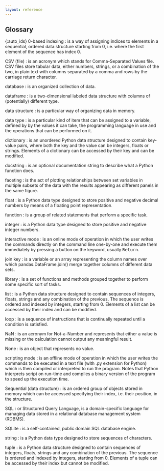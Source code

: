 ```yaml
---
layout: reference
---
```


## Glossary

{:auto_ids}
0-based indexing
:   is a way of assigning indices to elements in a sequential, ordered data structure
    starting from 0, i.e. where the first element of the sequence has index 0.

CSV (file)
:   is an acronym which stands for Comma-Separated Values file. CSV files store
    tabular data, either numbers, strings, or a combination of the two, in plain
    text with columns separated by a comma and rows by the carriage return character.

database
:   is an organized collection of data.

dataframe
:   is a two-dimensional labeled data structure with columns of (potentially)
    different type.

data structure
:   is a particular way of organizing data in memory.

data type
:   is a particular kind of item that can be assigned to a variable, defined by
    by the values it can take, the programming language in use and the operations
    that can be performed on it.

dictionary
:   is an unordered Python data structure designed to contain key-value pairs, where both
    the key and the value can be integers, floats or strings. Elements of a dictionary
    can be accessed by their key and can be modified.

docstring
:   is an optional documentation string to describe what a Python function does.

faceting
:   is the act of plotting relationships between set variables in multiple subsets
    of the data with the results appearing as different panels in the same figure.

float
:   is a Python data type designed to store positive and negative decimal numbers
    by means of a floating point representation.

function
:   is a group of related statements that perform a specific task.

integer
:   is a Python data type designed to store positive and negative integer numbers.

interactive mode
:   is an online mode of operation in which the user writes the commands directly
    on the command line one-by-one and execute them immediately by pressing a button
    on the keyword, usually <kbd>Return</kbd>.

join key
:   is a variable or an array representing the column names over which pandas.DataFrame.join()
    merge together columns of different data sets.

library
:   is a set of functions and methods grouped together to perform some specific
    sort of tasks.

list
:   is a Python data structure designed to contain sequences of integers, floats,
    strings and any combination of the previous. The sequence is ordered and indexed
    by integers, starting from 0. Elements of a list can be accessed by their index
    and can be modified.

loop
:   is a sequence of instructions that is continually repeated until a condition
    is satisfied.

NaN
:   is an acronym for Not-a-Number and represents that either a value is missing or
    the calculation cannot output any meaningful result.

None
:   is an object that represents no value.

scripting mode
:   is an offline mode of operation in which the user writes the commands to be
    executed in a text file (with .py extension for Python) which is then compiled
    or interpreted to run the program. Notes that Python interprets script on
    run-time and compiles a binary version of the program to speed up the execution time.

Sequential (data structure)
:   is an ordered group of objects stored in memory which can be accessed specifying
    their index, i.e. their position, in the structure.

SQL
:   or Structured Query Language, is a domain-specific language for managing data
    stored in a relational database management system (RDBMS).

SQLite
:   is a self-contained, public domain SQL database engine.

string
:   is a Python data type designed to store sequences of characters.

tuple
:   is a Python data structure designed to contain sequences of integers, floats,
    strings and any combination of the previous. The sequence is ordered and indexed
    by integers, starting from 0. Elements of a tuple can be accessed by their index
    but cannot be modified.
